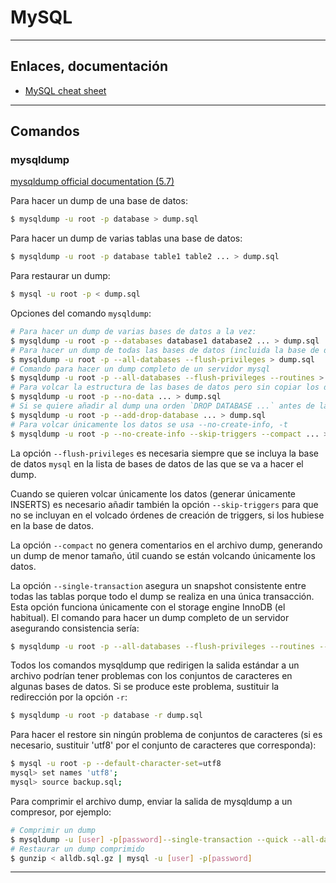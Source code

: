 # MySQL

---

## Enlaces, documentación

* [MySQL cheat sheet](http://staff.washington.edu/weller/mysql/)

---

## Comandos

### mysqldump

[mysqldump official documentation (5.7)](https://dev.mysql.com/doc/refman/5.7/en/mysqldump.html)

Para hacer un dump de una base de datos:

```bash
$ mysqldump -u root -p database > dump.sql
```

Para hacer un dump de varias tablas una base de datos:

```bash
$ mysqldump -u root -p database table1 table2 ... > dump.sql
```

Para restaurar un dump:

```bash
$ mysql -u root -p < dump.sql
```

Opciones del comando `mysqldump`:

```bash
# Para hacer un dump de varias bases de datos a la vez:
$ mysqldump -u root -p --databases database1 database2 ... > dump.sql
# Para hacer un dump de todas las bases de datos (incluida la base de datos mysql):
$ mysqldump -u root -p --all-databases --flush-privileges > dump.sql
# Comando para hacer un dump completo de un servidor mysql
$ mysqldump -u root -p --all-databases --flush-privileges --routines > dump.sql
# Para volcar la estructura de las bases de datos pero sin copiar los datos se usa --no-data, -d
$ mysqldump -u root -p --no-data ... > dump.sql
# Si se quiere añadir al dump una orden `DROP DATABASE ...` antes de las ordenes `CREATE DATABASE`:
$ mysqldump -u root -p --add-drop-database ... > dump.sql
# Para volcar únicamente los datos se usa --no-create-info, -t
$ mysqldump -u root -p --no-create-info --skip-triggers --compact ... > mydb_data.sql
```

La opción `--flush-privileges` es necesaria siempre que se incluya la base de datos `mysql` en la lista de bases de datos de las que se va a hacer el dump.

Cuando se quieren volcar únicamente los datos (generar únicamente INSERTS) es necesario añadir también la opción `--skip-triggers` para que no se incluyan en el volcado órdenes de creación de triggers, si los hubiese en la base de datos.

La opción `--compact` no genera comentarios en el archivo dump, generando un dump de menor tamaño, útil cuando se están volcando únicamente los datos.

La opción `--single-transaction` asegura un snapshot consistente entre todas las tablas porque todo el dump se realiza en una única transacción. Esta opción funciona únicamente con el storage engine InnoDB (el habitual). El comando para hacer un dump completo de un servidor asegurando consistencia sería:

```bash
$ mysqldump -u root -p --all-databases --flush-privileges --routines --single-transaction > dump.sql
```

Todos los comandos mysqldump que redirigen la salida estándar a un archivo podrían tener problemas con los conjuntos de caracteres en algunas bases de datos. Si se produce este problema, sustituir la redirección por la opción `-r`:

```bash
$ mysqldump -u root -p database -r dump.sql
```

Para hacer el restore sin ningún problema de conjuntos de caracteres (si es necesario, sustituir 'utf8' por el conjunto de caracteres que corresponda):

```bash
$ mysql -u root -p --default-character-set=utf8
mysql> set names 'utf8';
mysql> source backup.sql;
```

Para comprimir el archivo dump, enviar la salida de mysqldump a un compresor, por ejemplo:

```bash
# Comprimir un dump
$ mysqldump -u [user] -p[password]--single-transaction --quick --all-databases | gzip > alldb.sql.gz
# Restaurar un dump comprimido
$ gunzip < alldb.sql.gz | mysql -u [user] -p[password]
```

---
